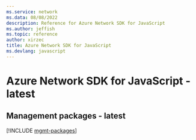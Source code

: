 ```yaml
---
ms.service: network
ms.data: 08/08/2022
description: Reference for Azure Network SDK for JavaScript
ms.author: jeffish
ms.topic: reference
author: xirzec
title: Azure Network SDK for JavaScript
ms.devlang: javascript
---
```

# Azure Network SDK for JavaScript - latest

## Management packages - latest
[!INCLUDE [mgmt-packages](network-mgmt-index.md)]